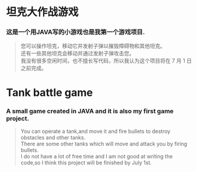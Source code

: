 # 坦克大作战游戏
### 这是一个用JAVA写的小游戏也是我第一个游戏项目.  
>您可以操作坦克，移动它并发射子弹以摧毁障碍物和其他坦克。  
还有一些其他坦克会移动并通过发射子弹攻击您。  
我没有很多空闲时间，也不擅长写代码，所以我认为这个项目将在 7 月 1 日之前完成。

# Tank battle game
### A small game created in JAVA and it is also my first game project.
>You can operate a tank,and move it and fire bullets to destroy obstacles and other tanks.  
There are some other tanks which will move and attack you by firing bullets.  
I do not have a lot of free time and I am not good at writing the code,so I think this project will be finished by July 1st. 
